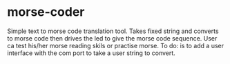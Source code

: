 # morse-coder
Simple text to morse code translation tool. Takes fixed string and converts to morse code then drives the led to give the morse code sequence.
User ca test his/her morse reading skils or practise morse. 
To do: is to add a user interface with the com port to take a user string to convert.
